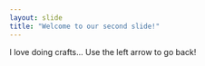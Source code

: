```yaml
---
layout: slide
title: "Welcome to our second slide!"
---
```

I love doing crafts...
Use the left arrow to go back!
